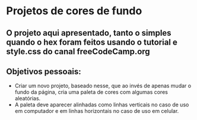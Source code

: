 # Projetos de cores de fundo

## O projeto aqui apresentado, tanto o simples quando o hex foram feitos usando o tutorial e style.css do canal freeCodeCamp.org 
## Objetivos pessoais:
 - Criar um novo projeto, baseado nesse, que ao invés de apenas mudar o fundo da página, cria uma paleta de cores com algumas cores aleatórias.
 - A paleta deve aparecer alinhadas como linhas verticais no caso de uso em computador e em linhas horizontais no caso de uso em celular.